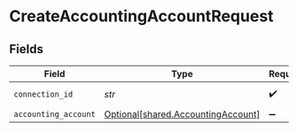 # CreateAccountingAccountRequest


## Fields

| Field                                                                          | Type                                                                           | Required                                                                       | Description                                                                    |
| ------------------------------------------------------------------------------ | ------------------------------------------------------------------------------ | ------------------------------------------------------------------------------ | ------------------------------------------------------------------------------ |
| `connection_id`                                                                | *str*                                                                          | :heavy_check_mark:                                                             | ID of the connection                                                           |
| `accounting_account`                                                           | [Optional[shared.AccountingAccount]](../../models/shared/accountingaccount.md) | :heavy_minus_sign:                                                             | N/A                                                                            |